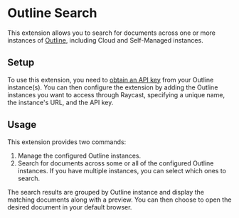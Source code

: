 # Outline Search

This extension allows you to search for documents across one or more instances of [Outline](https://www.getoutline.com), including Cloud and Self-Managed instances.

## Setup

To use this extension, you need to [obtain an API key](https://www.getoutline.com/developers#description/authentication) from your Outline instance(s). You can then configure the extension by adding the Outline instances you want to access through Raycast, specifying a unique name, the instance's URL, and the API key.

## Usage

This extension provides two commands:

1. Manage the configured Outline instances.
2. Search for documents across some or all of the configured Outline instances. If you have multiple instances, you can select which ones to search.

The search results are grouped by Outline instance and display the matching documents along with a preview. You can then choose to open the desired document in your default browser.
